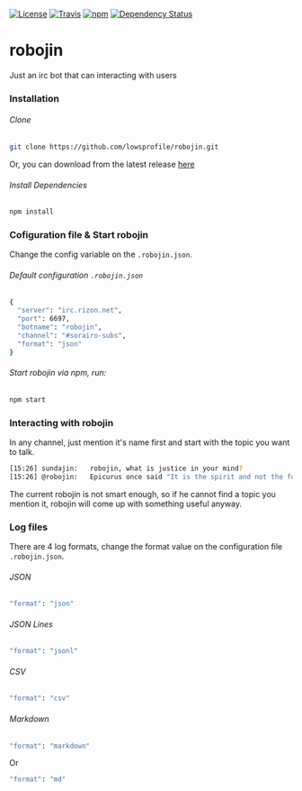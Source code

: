 [![License](https://img.shields.io/badge/license-MIT-blue.svg?style=flat-square)](https://opensource.org/licenses/MIT)
[![Travis](https://img.shields.io/travis/lowsprofile/robojin.svg?style=flat-square)](https://travis-ci.org/lowsprofile/robojin)
[![npm](https://img.shields.io/badge/npm-v0.0.1-orange.svg?style=flat-square)](https://www.npmjs.com/package/~lowsprofile/robojin)
[![Dependency Status](https://david-dm.org/lowsprofile/robojin.svg?style=flat-square)](https://david-dm.org/lowsprofile/robojin#info=Dependencies)
# robojin
Just an irc bot that can interacting with users

### Installation
###### Clone
```bash
git clone https://github.com/lowsprofile/robojin.git
```
Or, you can download from the latest release [here]()
###### Install Dependencies
```bash
npm install
```

### Cofiguration file & Start robojin
Change the config variable on the `.robojin.json`.
###### Default configuration `.robojin.json`
```bash
{
  "server": "irc.rizon.net",
  "port": 6697,
  "botname": "robojin",
  "channel": "#sorairo-subs",
  "format": "json"
}
```
###### Start robojin via npm, run:
```bash
npm start
```

### Interacting with robojin
In any channel, just mention it's name first and start with the topic you want to talk.
```bash
[15:26]	sundajin:	robojin, what is justice in your mind?
[15:26]	@robojin:	Epicurus once said "It is the spirit and not the form of law that keeps justice alive."
```
The current robojin is not smart enough, so if he cannot find a topic you mention it, robojin will come up with something useful anyway.

### Log files
There are 4 log formats, change the format value on the configuration file `.robojin.json`.
###### JSON
```bash
"format": "json"
```
###### JSON Lines
```bash
"format": "jsonl"
```
###### CSV
```bash
"format": "csv"
```
###### Markdown
```bash
"format": "markdown"
```
Or
```bash
"format": "md"
```
